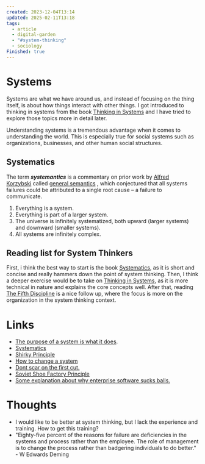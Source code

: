 ```yaml
---
created: 2023-12-04T13:14
updated: 2025-02-11T13:18
tags:
  - article
  - digital-garden
  - "#system-thinking"
  - sociology
Finished: true
---
```

# Systems
Systems are what we have around us, and instead of focusing on the thing itself, is about how things interact with other things. I got introduced to thinking in systems from the book [Thinking in Systems](../Books/Book%20Reviews/Science/Systems/Thinking%20in%20Systems.md) and I have tried to explore those topics more in detail later. 

Understanding systems is a tremendous advantage when it comes to understanding the world. This is especially true for social systems such as organizations, businesses, and other human social structures. 

## Systematics
The term _**systemantics**_ is a commentary on prior work by [Alfred Korzybski](https://en.wikipedia.org/wiki/Alfred_Korzybski "Alfred Korzybski") called [general semantics](https://en.wikipedia.org/wiki/General_semantics "General semantics") , which conjectured that all systems failures could be attributed to a single root cause – a failure to communicate.
1. Everything is a system.
2. Everything is part of a larger system.
3. The universe is infinitely systematized, both upward (larger systems) and downward (smaller systems).
4. All systems are infinitely complex.

## Reading list for System Thinkers
First, i think the best way to start is the book [Systematics](../Books/Book%20Reviews/Science/Systems/Systematics.md), as it is short and concise and really hammers down the point of system thinking. Then, I think a deeper exercise would be to take on [Thinking in Systems](../Books/Book%20Reviews/Science/Systems/Thinking%20in%20Systems.md), as it is more technical in nature and explains the core concepts well. After that, reading [The Fifth Discipline](../Books/Book%20Reviews/Science/Systems/The%20Fifth%20Discipline.md) is a nice follow up, where the focus is more on the organization in the system thinking context. 

# Links
- [The purpose of a system is what it does](https://en.wikipedia.org/wiki/The_purpose_of_a_system_is_what_it_does).
- [Systematics](https://www.biodigitaljazz.net/blog/systemantics.html)
- [Shirky Principle](https://effectiviology.com/shirky-principle/)
- [How to change a system](https://news.ycombinator.com/item?id=39510292)
- [Dont scar on the first cut.](https://signalvnoise.com/archives2/dont_scar_on_the_first_cut)
- [Soviet Shoe Factory Principle](https://wiki.c2.com/?SovietShoeFactoryPrinciple)
- [Some explanation about why enterprise software sucks balls.](https://threadreaderapp.com/thread/1182635589604171776.html)

# Thoughts 
- I would like to be better at system thinking, but I lack the experience and training. How to get this training?
- "Eighty-five percent of the reasons for failure are deficiencies in the systems and process rather than the employee. The role of management is to change the process rather than badgering individuals to do better." - W Edwards Deming





